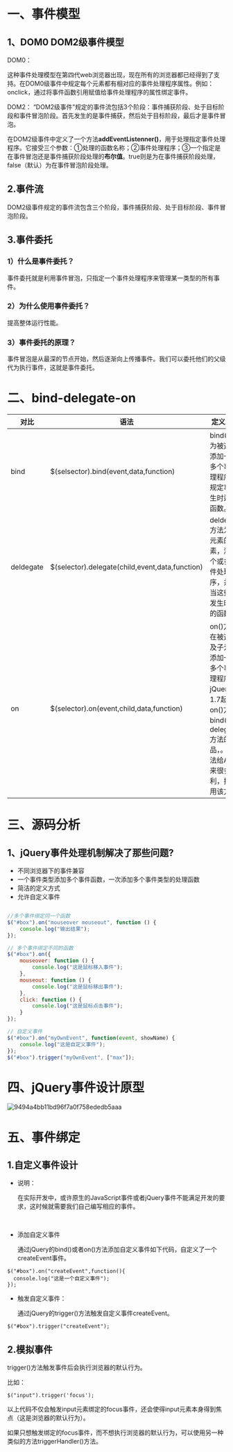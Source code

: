 # 一、事件模型

## 1、DOM0 DOM2级事件模型

DOM0：

​	这种事件处理模型在第四代web浏览器出现，现在所有的浏览器都已经得到了支持。在DOM0级事件中规定每个元素都有相对应的事件处理程序属性。例如：onclick，通过将事件函数引用赋值给事件处理程序的属性绑定事件。

DOM2：
​	“DOM2级事件”规定的事件流包括3个阶段：事件捕获阶段、处于目标阶段和事件冒泡阶段。首先发生的是事件捕获，然后处于目标阶段，最后才是事件冒泡。

​	在DOM2级事件中定义了一个方法**addEventListenner()**，用于处理指定事件处理程序。它接受三个参数：①处理的函数名称；②事件处理程序；③一个指定是在事件冒泡还是事件捕获阶段处理的**布尔值**。true则是为在事件捕获阶段处理，false（默认）为在事件冒泡阶段处理。



## 2.事件流

​	DOM2级事件规定的事件流包含三个阶段，事件捕获阶段、处于目标阶段、事件冒泡阶段。



## 3.事件委托

### 1）什么是事件委托？

事件委托就是利用事件冒泡，只指定一个事件处理程序来管理某一类型的所有事件。

### 2）为什么使用事件委托？

提高整体运行性能。

### 3）事件委托的原理？

事件冒泡是从最深的节点开始，然后逐渐向上传播事件。我们可以委托他们的父级代为执行事件，这就是事件委托。



# 二、bind-delegate-on

| 对比        | 语法                                       | 定义和用法                                    |
| --------- | ---------------------------------------- | ---------------------------------------- |
| bind      | $(selsector).bind(event,data,function)   | bind()方法为被选元素添加一个或多个事件处理程序，并规定事件发生时运行的函数。 |
| deldegate | $(selector).delegate(child,event,data,function) | deldegate()方法为被选元素的子元素，添加一个或多个事件处理程序，并规定当这些事件发生时运行的函数。 |
| on        | $(selector).on(event,child,data,function) | on()方法是在被选元素及子元素上添加一个或多个事件处理程序。自jQuery版本1.7起，on()方法是bind()和delegate()方法的替代品，。该方法给API带来很多的便利，推荐使用该方法。 |



# 三、源码分析

## 1、jQuery事件处理机制解决了那些问题?

* 不同浏览器下的事件兼容
* 一个事件类型添加多个事件函数，一次添加多个事件类型的处理函数
* 简洁的定义方式
* 允许自定义事件

```javascript

//多个事件绑定同一个函数
$("#box").on("mouseover mouseout", function () {
    console.log("输出结果");
});

// 多个事件绑定不同的函数
$("#box").on({
    mouseover: function () {
        console.log("这是鼠标移入事件");
    },
    mouseout: function () {
        console.log("这是鼠标移出事件");
    },
    click: function () {
        console.log("这是鼠标点击事件");
    }
});

// 自定义事件
$("#box").on("myOwnEvent", function(event, showName) {
    console.log("这是自定义事件");
});
$("#box").trigger("myOwnEvent", ["max"]);
```





# 四、jQuery事件设计原型



![9494a4bb11bd96f7a0f758ededb5aaa](C:\Users\Administrator\Desktop\notes\随记\jQuery\源码解析\images\9494a4bb11bd96f7a0f758ededb5aaa.png)



# 五、事件绑定

## 1.自定义事件设计

* 说明：

  在实际开发中，或许原生的JavaScript事件或者jQuery事件不能满足开发的要求，这时候就需要我们自己编写相应的事件。

  ​

* 添加自定义事件

  通过jQuery的bind()或者on()方法添加自定义事件如下代码，自定义了一个createEvent事件。

```
$("#box").on("createEvent",function(){
  console.log("这是一个自定义事件");
});
```



* 触发自定义事件：

  通过jQuery的trigger()方法触发自定义事件createEvent。

```
$("#box").trigger("createEvent");
```



## 2.模拟事件

trigger()方法触发事件后会执行浏览器的默认行为。

比如：

```
$("input").trigger('focus');
```

以上代码不仅会触发input元素绑定的focus事件，还会使得input元素本身得到焦点（这是浏览器的默认行为）。

如果只想触发绑定的focus事件，而不想执行浏览器的默认行为，可以使用另一种类似的方法triggerHandler()方法。











